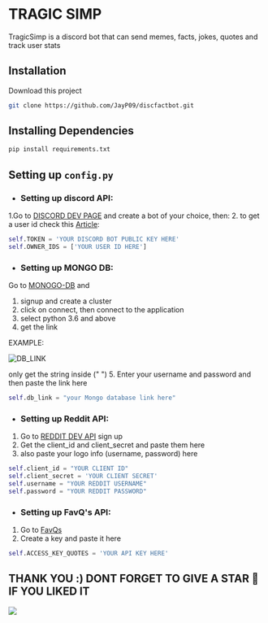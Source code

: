 # TRAGIC SIMP

TragicSimp is a discord bot that can send memes, facts, jokes, quotes and track user stats


## Installation

Download this project 

```bash
git clone https://github.com/JayP09/discfactbot.git
```

## Installing Dependencies

```bash
pip install requirements.txt
```

## Setting up `config.py`

- ### Setting up discord API:
1.Go to [DISCORD DEV PAGE](https://discord.com/developers/applications) and create a bot of your choice, then:
2. to get a user id check this [Article](https://medium.com/@Seth./how-to-retrieve-message-user-server-and-channel-ids-on-discord-3d83bd0327d4): 
```python
self.TOKEN = 'YOUR DISCORD BOT PUBLIC KEY HERE'
self.OWNER_IDS = ['YOUR USER ID HERE']
```

- ### Setting up MONGO DB:
Go to [MONOGO-DB](https://www.mongodb.com/) and 
1. signup and create a cluster 
2. click on connect, then connect to the application
3. select python 3.6 and above 
4. get the link 

EXAMPLE:

![DB_LINK](https://i.gyazo.com/247a79c3eb7c8a68a9623c408ad85c38.png)

only get the string inside (" ")
5. Enter your username and password and then paste the link here
```python
self.db_link = "your Mongo database link here"
```
- ### Setting up Reddit API:
1. Go to [REDDIT DEV API](https://www.reddit.com/dev/api) sign up 
2. Get the client_id and client_secret and paste them here
3. also paste your logo info (username, password) here 

```python
self.client_id = "YOUR CLIENT ID"
self.client_secret = 'YOUR CLIENT SECRET'
self.username = "YOUR REDDIT USERNAME"
self.password = "YOUR REDDIT PASSWORD"
```
- ### Setting up FavQ's API:

1. Go to [FavQs](https://favqs.com/api_keys)
2. Create a key and paste it here

```python
self.ACCESS_KEY_QUOTES = 'YOUR API KEY HERE'
``` 
## THANK YOU :) DONT FORGET  TO GIVE A STAR 🌟 IF YOU LIKED IT
![](https://media.giphy.com/media/fxI1G5PNC5esyNlIUs/giphy.gif)